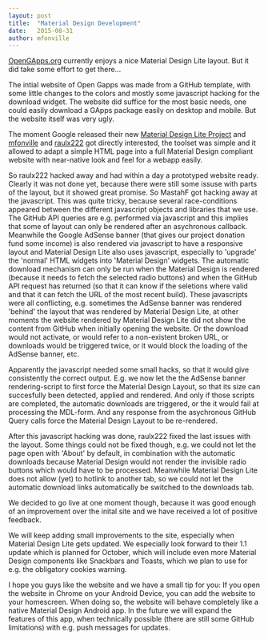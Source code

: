 ```yaml
---
layout: post
title:  "Material Design Development"
date:   2015-08-31
author: mfonville
---
```

[OpenGApps.org](http://opengapps.org) currently enjoys a nice Material Design Lite layout. But it did take some effort to get there...

The intial website of Open Gapps was made from a GitHub template, with some little changes to the colors and mostly some javascript hacking for the download widget. The website did suffice for the most basic needs, one could easily download a GApps package easily on desktop and mobile. But the website itself was very ugly.

The moment Google released their new [Material Design Lite Project](https://getmdl.io) and [mfonville](https://github.com/mfonville) and [raulx222](https://github.com/raulpetru) got directly interested, the toolset was simple and it allowed to adapt a simple HTML page into a full Material Design compliant website with near-native look and feel for a webapp easily.

So raulx222 hacked away and had within a day a prototyped website ready. Clearly it was not done yet, because there were still some issuse with parts of the layout, but it showed great promise. So MastahF got hacking away at the javascript. This was quite tricky, because several race-conditions appeared between the different javascript objects and libraries that we use. The GitHub API queries are e.g. performed via javascript and this implies that some of layout can only be rendered after an asychronous callback. Meanwhile the Google AdSense banner (that gives our project donation fund some income) is also rendered via javascript to have a responsive layout and Material Design Lite also uses javascript, especially to 'upgrade' the 'normal' HTML widgets into 'Material Design' widgets. The automatic download mechanism can only be run when the Material Design is rendered (because it needs to fetch the selected radio buttons) and when the GitHub API request has returned (so that it can know if the seletions where valid and that it can fetch the URL of the most recent build). These javascripts were all conflicting, e.g. sometimes the AdSense banner was rendered 'behind' the layout that was rendered by Material Design Lite, at other moments the website rendered by Material Design Lite did not show the content from GitHub when initially opening the website. Or the download would not activate, or would refer to a non-existent broken URL, or downloads would be triggered twice, or it would block the loading of the AdSense banner, etc.

Apparently the javascript needed some small hacks, so that it would give consistently the correct output. E.g. we now let the the AdSense banner rendering-script to first force the Material Design Layout, so that its size can succesfully been detected, applied and rendered. And only if those scripts are completed, the automatic downloads are triggered, or the it would fail at processing the MDL-form. And any response from the asychronous GitHub Query calls force the Material Design Layout to be re-rendered.

After this javascript hacking was done, raulx222 fixed the last issues with the layout. Some things could not be fixed though, e.g. we could not let the page open with 'About' by default, in combination with the automatic downloads because Material Design would not render the invisible radio buttons which would have to be processed. Meanwhile Material Design Lite does not allow (yet) to hotlink to another tab, so we could not let the automatic download links automatically be switched to the downloads tab.

We decided to go live at one moment though, because it was good enough of an improvement over the inital site and we have received a lot of positive feedback.

We will keep adding small improvements to the site, especially when Material Design Lite gets updated. We especially look forward to their 1.1 update which is planned for October, which will include even more Material Design components like Snackbars and Toasts, which we plan to use for e.g. the obligatory cookies warning.

I hope you guys like the website and we have a small tip for you: If you open the website in Chrome on your Android Device, you can add the website to your homescreen. When doing so, the website will behave completely like a native Material Design Android app. In the future we will expand the features of this app, when technically possible (there are still some GitHub limitations) with e.g. push messages for updates.﻿
